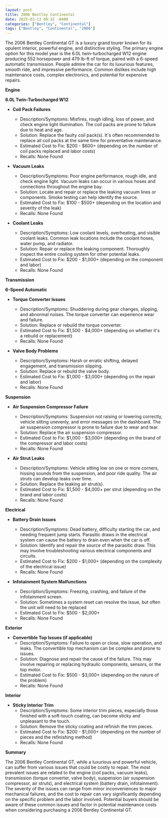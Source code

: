 ```yaml
---
layout: post
title: 2006 Bentley Continental
date: 2025-03-13 09:32 -0400
categories: ["Bentley", "Continental"]
tags: ["Bentley", "Continental", "2006"]
---
```

The 2006 Bentley Continental GT is a luxury grand tourer known for its opulent interior, powerful engine, and distinctive styling. The primary engine option for this model year is the 6.0L twin-turbocharged W12 engine producing 552 horsepower and 479 lb-ft of torque, paired with a 6-speed automatic transmission. People admire the car for its luxurious features, smooth ride, and impressive performance. Common dislikes include high maintenance costs, complex electronics, and potential for expensive repairs.

**Engine**

**6.0L Twin-Turbocharged W12**

*   **Coil Pack Failures**
    *   Description/Symptoms: Misfires, rough idling, loss of power, and check engine light illumination. The coil packs are prone to failure due to heat and age.
    *   Solution: Replace the faulty coil pack(s). It's often recommended to replace all coil packs at the same time for preventative maintenance.
    *   Estimated Cost to Fix: $200 - $600+ (depending on the number of coil packs replaced and labor costs)
    *   Recalls: None Found

*   **Vacuum Leaks**
    *   Description/Symptoms: Poor engine performance, rough idle, and check engine light. Vacuum leaks can occur in various hoses and connections throughout the engine bay.
    *   Solution: Locate and repair or replace the leaking vacuum lines or components. Smoke testing can help identify the source.
    *   Estimated Cost to Fix: $100 - $500+ (depending on the location and severity of the leak)
    *   Recalls: None Found

*   **Coolant Leaks**
    *   Description/Symptoms: Low coolant levels, overheating, and visible coolant leaks. Common leak locations include the coolant hoses, water pump, and radiator.
    *   Solution: Repair or replace the leaking component. Thoroughly inspect the entire cooling system for other potential leaks.
    *   Estimated Cost to Fix: $200 - $1,000+ (depending on the component and labor)
    *   Recalls: None Found

**Transmission**

**6-Speed Automatic**

*   **Torque Converter Issues**
    *   Description/Symptoms: Shuddering during gear changes, slipping, and abnormal noises. The torque converter can experience wear and failure.
    *   Solution: Replace or rebuild the torque converter.
    *   Estimated Cost to Fix: $1,500 - $4,000+ (depending on whether it's a rebuild or replacement)
    *   Recalls: None Found

*   **Valve Body Problems**
    *   Description/Symptoms: Harsh or erratic shifting, delayed engagement, and transmission slipping.
    *   Solution: Replace or rebuild the valve body.
    *   Estimated Cost to Fix: $1,000 - $3,000+ (depending on the repair and labor)
    *   Recalls: None Found

**Suspension**

*   **Air Suspension Compressor Failure**
    *   Description/Symptoms: Suspension not raising or lowering correctly, vehicle sitting unevenly, and error messages on the dashboard. The air suspension compressor is prone to failure due to wear and tear.
    *   Solution: Replace the air suspension compressor.
    *   Estimated Cost to Fix: $1,000 - $3,000+ (depending on the brand of the compressor and labor costs)
    *   Recalls: None Found

*   **Air Strut Leaks**
    *   Description/Symptoms: Vehicle sitting low on one or more corners, hissing sounds from the suspension, and poor ride quality. The air struts can develop leaks over time.
    *   Solution: Replace the leaking air strut(s).
    *   Estimated Cost to Fix: $1,500 - $4,000+ per strut (depending on the brand and labor costs)
    *   Recalls: None Found

**Electrical**

*   **Battery Drain Issues**
    *   Description/Symptoms: Dead battery, difficulty starting the car, and needing frequent jump starts. Parasitic draws in the electrical system can cause the battery to drain even when the car is off.
    *   Solution: Identify and repair the source of the parasitic draw. This may involve troubleshooting various electrical components and circuits.
    *   Estimated Cost to Fix: $200 - $1,000+ (depending on the complexity of the electrical issue)
    *   Recalls: None Found

*   **Infotainment System Malfunctions**
    *   Description/Symptoms: Freezing, crashing, and failure of the infotainment screen.
    *   Solution: Sometimes a system reset can resolve the issue, but often the unit will need to be replaced
    *   Estimated Cost to Fix: $500 - $2,000+
    *   Recalls: None Found

**Exterior**

*   **Convertible Top Issues (if applicable)**
    *   Description/Symptoms: Failure to open or close, slow operation, and leaks. The convertible top mechanism can be complex and prone to issues.
    *   Solution: Diagnose and repair the cause of the failure. This may involve repairing or replacing hydraulic components, sensors, or the top motor.
    *   Estimated Cost to Fix: $500 - $3,000+ (depending on the nature of the problem)
    *   Recalls: None Found

**Interior**

*   **Sticky Interior Trim**
    *   Description/Symptoms: Some interior trim pieces, especially those finished with a soft-touch coating, can become sticky and unpleasant to the touch.
    *   Solution: Remove the sticky coating and refinish the trim pieces.
    *   Estimated Cost to Fix: $200 - $1,000+ (depending on the number of pieces and the refinishing method)
    *   Recalls: None Found

**Summary**

The 2006 Bentley Continental GT, while a luxurious and powerful vehicle, can suffer from various issues that could be costly to repair. The most prevalent issues are related to the engine (coil packs, vacuum leaks), transmission (torque converter, valve body), suspension (air suspension compressor, air struts), and electrical system (battery drain, infotainment). The severity of the issues can range from minor inconveniences to major mechanical failures, and the cost to repair can vary significantly depending on the specific problem and the labor involved. Potential buyers should be aware of these common issues and factor in potential maintenance costs when considering purchasing a 2006 Bentley Continental GT.

